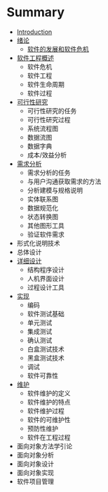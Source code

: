 # Summary

* [Introduction](README.md)
* [绪论](xu-lun.md)
  * [软件的发展和软件危机](xu-lun/ruan-jian-de-fa-zhan-he-ruan-jian-wei-ji.md)
* [软件工程概述](ruan-jian-gong-cheng-gai-shu.md)
  * 软件危机
  * 软件工程
  * 软件生命周期
  * 软件过程
* [可行性研究](ke-xing-xing-yan-jiu.md)
  * 可行性研究的任务
  * 可行性研究过程
  * 系统流程图
  * 数据流图
  * 数据字典
  * 成本/效益分析
* [需求分析](xu-qiu-fen-xi.md)
  * 需求分析的任务
  * 与用户沟通获取需求的方法
  * 分析建模与规格说明
  * 实体联系图
  * 数据规范化
  * 状态转换图
  * 其他图形工具
  * 验证软件需求
* 形式化说明技术
* 总体设计
* [详细设计](xiang-xi-she-ji.md)
  * 结构程序设计
  * 人机界面设计
  * 过程设计工具
* [实现](shi-xian.md)
  * 编码
  * 软件测试基础
  * 单元测试
  * 集成测试
  * 确认测试
  * 白盒测试技术
  * 黑盒测试技术
  * 调试
  * 软件可靠性
* [维护](wei-hu.md)
  * 软件维护的定义
  * 软件维护的特点
  * 软件维护过程
  * 软件的可维护性
  * 预防性维护
  * 软件在工程过程
* 面向对象方法学引论
* 面向对象分析
* 面向对象设计
* 面向对象实现
* 软件项目管理

